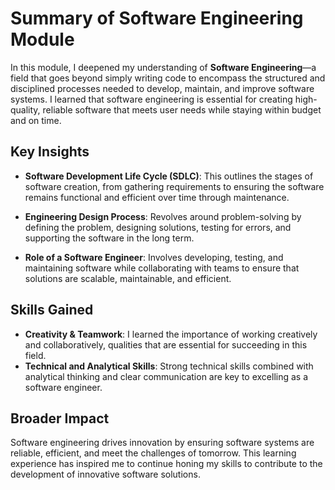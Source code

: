 # Summary of Software Engineering Module

In this module, I deepened my understanding of **Software Engineering**—a field that goes beyond simply writing code to encompass the structured and disciplined processes needed to develop, maintain, and improve software systems. I learned that software engineering is essential for creating high-quality, reliable software that meets user needs while staying within budget and on time.

## Key Insights

- **Software Development Life Cycle (SDLC)**: This outlines the stages of software creation, from gathering requirements to ensuring the software remains functional and efficient over time through maintenance.
  
- **Engineering Design Process**: Revolves around problem-solving by defining the problem, designing solutions, testing for errors, and supporting the software in the long term.

- **Role of a Software Engineer**: Involves developing, testing, and maintaining software while collaborating with teams to ensure that solutions are scalable, maintainable, and efficient.

## Skills Gained

- **Creativity & Teamwork**: I learned the importance of working creatively and collaboratively, qualities that are essential for succeeding in this field.
- **Technical and Analytical Skills**: Strong technical skills combined with analytical thinking and clear communication are key to excelling as a software engineer.

## Broader Impact

Software engineering drives innovation by ensuring software systems are reliable, efficient, and meet the challenges of tomorrow. This learning experience has inspired me to continue honing my skills to contribute to the development of innovative software solutions.

